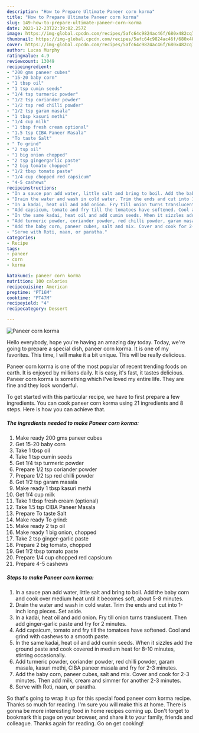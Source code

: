 ```yaml
---
description: "How to Prepare Ultimate Paneer corn korma"
title: "How to Prepare Ultimate Paneer corn korma"
slug: 149-how-to-prepare-ultimate-paneer-corn-korma
date: 2021-12-23T22:39:02.257Z
image: https://img-global.cpcdn.com/recipes/5afc64c9824ac46f/680x482cq70/paneer-corn-korma-recipe-main-photo.jpg
thumbnail: https://img-global.cpcdn.com/recipes/5afc64c9824ac46f/680x482cq70/paneer-corn-korma-recipe-main-photo.jpg
cover: https://img-global.cpcdn.com/recipes/5afc64c9824ac46f/680x482cq70/paneer-corn-korma-recipe-main-photo.jpg
author: Lucas Murphy
ratingvalue: 4.9
reviewcount: 13049
recipeingredient:
- "200 gms paneer cubes"
- "15-20 baby corn"
- "1 tbsp oil"
- "1 tsp cumin seeds"
- "1/4 tsp turmeric powder"
- "1/2 tsp coriander powder"
- "1/2 tsp red chilli powder"
- "1/2 tsp garam masala"
- "1 tbsp kasuri methi"
- "1/4 cup milk"
- "1 tbsp fresh cream optional"
- "1.5 tsp CIBA Paneer Masala"
- "To taste Salt"
- " To grind"
- "2 tsp oil"
- "1 big onion chopped"
- "2 tsp gingergarlic paste"
- "2 big tomato chopped"
- "1/2 tbsp tomato paste"
- "1/4 cup chopped red capsicum"
- "4-5 cashews"
recipeinstructions:
- "In a sauce pan add water, little salt and bring to boil. Add the baby corn and cook over medium heat until it becomes soft, about 5-8 minutes."
- "Drain the water and wash in cold water. Trim the ends and cut into 1-inch long pieces. Set aside."
- "In a kadai, heat oil and add onion. Fry till onion turns translucent. Then add ginger-garlic paste and fry for 2 minutes."
- "Add capsicum, tomato and fry till the tomatoes have softened. Cool and grind with cashews to a smooth paste."
- "In the same kadai, heat oil and add cumin seeds. When it sizzles add the ground paste and cook covered in medium heat for 8-10 minutes, stirring occasionally."
- "Add turmeric powder, coriander powder, red chilli powder, garam masala, kasuri methi, CIBA paneer masala and fry for 2-3 minutes."
- "Add the baby corn, paneer cubes, salt and mix. Cover and cook for 2-3 minutes. Then add milk, cream and simmer for another 2-3 minutes."
- "Serve with Roti, naan, or paratha."
categories:
- Recipe
tags:
- paneer
- corn
- korma

katakunci: paneer corn korma 
nutrition: 100 calories
recipecuisine: American
preptime: "PT16M"
cooktime: "PT47M"
recipeyield: "4"
recipecategory: Dessert

---
```



![Paneer corn korma](https://img-global.cpcdn.com/recipes/5afc64c9824ac46f/680x482cq70/paneer-corn-korma-recipe-main-photo.jpg)

Hello everybody, hope you're having an amazing day today. Today, we're going to prepare a special dish, paneer corn korma. It is one of my favorites. This time, I will make it a bit unique. This will be really delicious.

Paneer corn korma is one of the most popular of recent trending foods on earth. It is enjoyed by millions daily. It is easy, it's fast, it tastes delicious. Paneer corn korma is something which I've loved my entire life. They are fine and they look wonderful.




To get started with this particular recipe, we have to first prepare a few ingredients. You can cook paneer corn korma using 21 ingredients and 8 steps. Here is how you can achieve that.

<!--inarticleads1-->

##### The ingredients needed to make Paneer corn korma:

1. Make ready 200 gms paneer cubes
1. Get 15-20 baby corn
1. Take 1 tbsp oil
1. Take 1 tsp cumin seeds
1. Get 1/4 tsp turmeric powder
1. Prepare 1/2 tsp coriander powder
1. Prepare 1/2 tsp red chilli powder
1. Get 1/2 tsp garam masala
1. Make ready 1 tbsp kasuri methi
1. Get 1/4 cup milk
1. Take 1 tbsp fresh cream (optional)
1. Take 1.5 tsp CIBA Paneer Masala
1. Prepare To taste Salt
1. Make ready  To grind:
1. Make ready 2 tsp oil
1. Make ready 1 big onion, chopped
1. Take 2 tsp ginger-garlic paste
1. Prepare 2 big tomato, chopped
1. Get 1/2 tbsp tomato paste
1. Prepare 1/4 cup chopped red capsicum
1. Prepare 4-5 cashews




<!--inarticleads2-->

##### Steps to make Paneer corn korma:

1. In a sauce pan add water, little salt and bring to boil. Add the baby corn and cook over medium heat until it becomes soft, about 5-8 minutes.
1. Drain the water and wash in cold water. Trim the ends and cut into 1-inch long pieces. Set aside.
1. In a kadai, heat oil and add onion. Fry till onion turns translucent. Then add ginger-garlic paste and fry for 2 minutes.
1. Add capsicum, tomato and fry till the tomatoes have softened. Cool and grind with cashews to a smooth paste.
1. In the same kadai, heat oil and add cumin seeds. When it sizzles add the ground paste and cook covered in medium heat for 8-10 minutes, stirring occasionally.
1. Add turmeric powder, coriander powder, red chilli powder, garam masala, kasuri methi, CIBA paneer masala and fry for 2-3 minutes.
1. Add the baby corn, paneer cubes, salt and mix. Cover and cook for 2-3 minutes. Then add milk, cream and simmer for another 2-3 minutes.
1. Serve with Roti, naan, or paratha.




So that's going to wrap it up for this special food paneer corn korma recipe. Thanks so much for reading. I'm sure you will make this at home. There is gonna be more interesting food in home recipes coming up. Don't forget to bookmark this page on your browser, and share it to your family, friends and colleague. Thanks again for reading. Go on get cooking!

